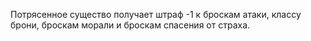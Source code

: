 Потрясенное существо получает штраф -1 к броскам атаки, классу брони, броскам морали и броскам спасения от страха.